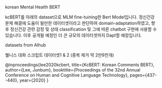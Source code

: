 korean Mental Health BERT

kcBERT를 아래의 dataset으로 MLM fine-tuining한 Bert Model입니다. 정신건강 문제 해결에 도움이 될만한 데이터셋이라고 판단하여 domain-adaptation하였고, 향후 정신건강 관련 감정 및 상태 classification 및 그에 따른 chatbot 구현에 사용할 수 있습니다.
이후 공개될 예정인 더 큰 규모의 데이터셋까지 Dapt할 예정입니다.

datasets from AIhub

웰니스 대화 스크립트 데이터셋1 & 2 (중복 제거 약 2만9천개)

@inproceedings{lee2020kcbert, title={KcBERT: Korean Comments BERT}, author={Lee, Junbum}, booktitle={Proceedings of the 32nd Annual Conference on Human and Cognitive Language Technology}, pages={437--440}, year={2020} }